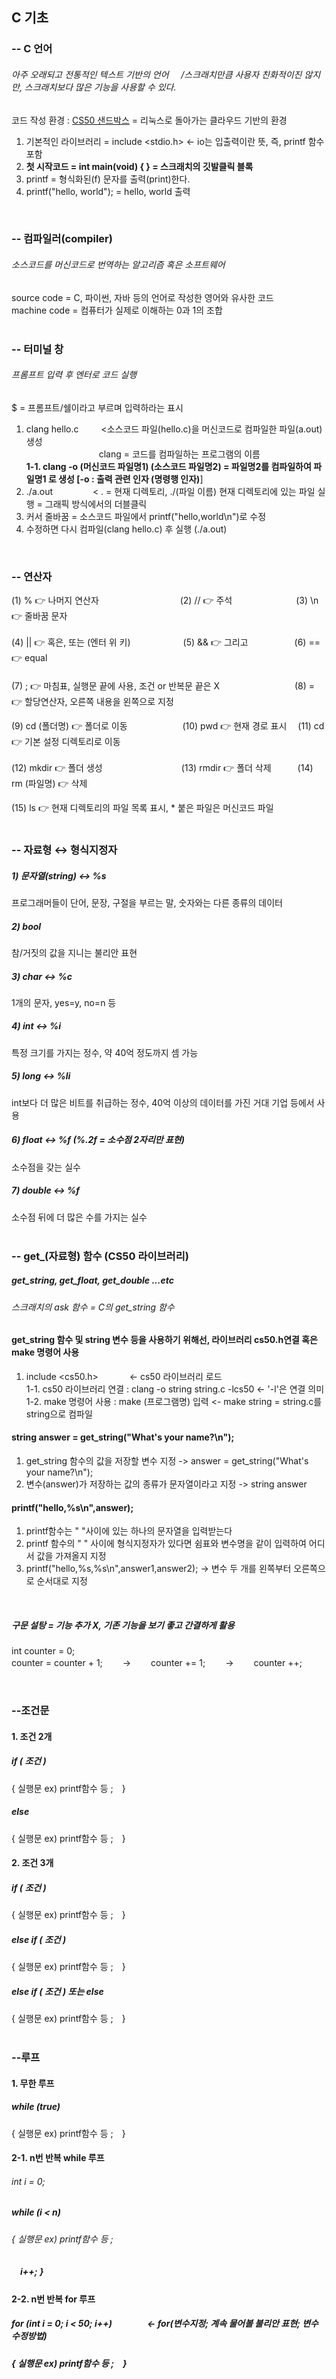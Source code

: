 ## C 기초   
### -- C 언어   
###### 아주 오래되고 전통적인 텍스트 기반의 언어 &nbsp;&nbsp;&nbsp; /스크래치만큼 사용자 친화적이진 않지만, 스크래치보다 많은 기능을 사용할 수 있다.   </br>   
코드 작성 환경 : [CS50 샌드박스](sandbox.cs50.io)   = 리눅스로 돌아가는 클라우드 기반의 환경   </br>   

1. 기본적인 라이브러리 = include <stdio.h>   <- io는 입출력이란 뜻, 즉, printf 함수 포함   
2. **첫 시작코드 = int main(void) { } = 스크래치의 깃발클릭 블록** 
3. printf = 형식화된(f) 문자를 출력(print)한다.    
4.  printf("hello, world");   = hello, world 출력   

</br>   

### -- 컴파일러(compiler)     
###### 소스코드를 머신코드로 번역하는 알고리즘 혹은 소프트웨어   
source code = C, 파이썬, 자바 등의 언어로 작성한 영어와 유사한 코드   
machine code = 컴퓨터가 실제로 이해하는 0과 1의 조합   
</br>   
   
### -- 터미널 창   
###### 프롬프트 입력 후 엔터로 코드 실행   
$ = 프롬프트/쉘이라고 부르며 입력하라는 표시    
1. clang hello.c  　　     <소스코드 파일(hello.c)을 머신코드로 컴파일한 파일(a.out) 생성   
                  　　　　　　　　 clang = 코드를 컴파일하는 프로그램의 이름     
**1-1. clang -o (머신코드 파일명1) (소스코드 파일명2) = 파일명2를 컴파일하여 파일명1 로 생성  [-o : 출력 관련 인자 (명령행 인자)**]   
2. ./a.out  　　　　       < . = 현재 디렉토리, ./(파일 이름) 현재 디렉토리에 있는 파일 실행 = 그래픽 방식에서의 더블클릭   
3. 커서 줄바꿈 = 소스코드 파일에서 printf("hello,world\n")로 수정        
4. 수정하면 다시 컴파일(clang hello.c) 후 실행 (./a.out)   

</br>     

### -- 연산자     

 (1) % :point_right: 나머지 연산자 　　　　　　　　　(2) // :point_right: 주석 　　　　　　　(3) \n :point_right: 줄바꿈 문자 　</br>   
 (4) || :point_right: 혹은, 또는 (엔터 위 키)　　　　　　(5) && :point_right: 그리고 　　　　　(6) == :point_right: equal 　　 </br>   　  
 (7) ; :point_right: 마침표, 실행문 끝에 사용, 조건 or 반복문 끝은 X   　　　　　　　　 (8) = :point_right: 할당연산자, 오른쪽 내용을 왼쪽으로 지정   </br>   

 (9) cd (폴더명) :point_right: 폴더로 이동 　　　　　　(10) pwd :point_right: 현재 경로 표시 　(11) cd :point_right: 기본 설정 디렉토리로 이동     </br>      
 (12) mkdir :point_right: 폴더 생성　　　　　　　　　(13) rmdir :point_right: 폴더 삭제　　　(14) rm (파일명) :point_right: 삭제 　</br>     
 
 (15) ls :point_right: 현재 디렉토리의 파일 목록 표시, * 붙은 파일은 머신코드 파일      
</br>   

### -- 자료형 ↔ 형식지정자      

##### 1) 문자열(string) ↔ %s  
프로그래머들이 단어, 문장, 구절을 부르는 말, 숫자와는 다른 종류의 데이터    
##### 2) bool   
참/거짓의 값을 지니는 불리안 표현   
##### 3) char ↔ %c  
1개의 문자, yes=y, no=n 등   
##### 4) int ↔ %i  
특정 크기를 가지는 정수, 약 40억 정도까지 셈 가능      
##### 5) long ↔ %li  
int보다 더 많은 비트를 취급하는 정수, 40억 이상의 데이터를 가진 거대 기업 등에서 사용   
##### 6) float ↔ %f (%.2f = 소수점 2자리만 표현)    
소수점을 갖는 실수   
##### 7) double ↔ %f   
소수점 뒤에 더 많은 수를 가지는 실수   
</br>    

### -- get_(자료형) 함수 (CS50 라이브러리)    
##### get_string, get_float, get_double ...etc
###### 스크래치의 ask 함수 = C의 get_string 함수   

#### get_string 함수 및 string 변수 등을 사용하기 위해선, 라이브러리 cs50.h연결 혹은 make 명령어 사용   
1. include <cs50.h>  　　　 <- cs50 라이브러리 로드   
   1-1. cs50 라이브러리 연결 : clang -o string string.c -lcs50    <- '-l'은 연결 의미   
   1-2. make 명령어 사용 : make (프로그램명) 입력   <- make string = string.c를 string으로 컴파일  
#### string answer = get_string("What's your name?\n");      
1. get_string 함수의 값을 저장할 변수 지정 -> answer = get_string("What's your name?\n");   
2. 변수(answer)가 저장하는 값의 종류가 문자열이라고 지정 -> string answer   
#### printf("hello,%s\n",answer);   
1. printf함수는 " "사이에 있는 하나의 문자열을 입력받는다   
2. printf 함수의 " " 사이에 형식지정자가 있다면 쉼표와 변수명을 같이 입력하여 어디서 값을 가져올지 지정    
3. printf("hello,%s,%s\n",answer1,answer2); -> 변수 두 개를 왼쪽부터 오른쪽으로 순서대로 지정   
</br>   

##### 구문 설탕 = 기능 추가 X, 기존 기능을 보기 좋고 간결하게 활용   
int counter = 0;   
counter = counter + 1; 　　-> 　　counter += 1; 　　->  　　counter ++;   

</br>   

### --조건문    
#### 1. 조건 2개   
##### if ( 조건 ) 
{ 실행문 ex) printf함수 등 ;　}　   　        
##### else   
{ 실행문 ex) printf함수 등 ;　}　        
#### 2. 조건 3개    
##### if ( 조건 ) 
{ 실행문 ex) printf함수 등 ;　}　   　        
##### else if ( 조건 )     
{ 실행문 ex) printf함수 등 ;　}　        
##### else if ( 조건 ) 또는 else      
{ 실행문 ex) printf함수 등 ;　}   
</br>   

### --루프    
#### 1. 무한 루프   
##### while (true)   
{ 실행문 ex) printf함수 등 ;　}     
#### 2-1. n번 반복 while 루프   
###### int i = 0;   
##### while (i < n)   
###### { 실행문 ex) printf함수 등 ;　   
##### 　i++; }     
#### 2-2. n번 반복 for 루프   
##### for (int i = 0; i < 50; i++)　　　　<- for(변수지정; 계속 물어볼 불리안 표현; 변수 수정방법)       
##### { 실행문 ex) printf함수 등 ;　}   



